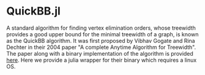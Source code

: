 # QuickBB.jl

A standard algorithm for finding vertex elimination orders, whose treewidth provides a good upper
bound for the minimal treewidth of a graph, is known as the QuickBB algorithm.
It was first proposed by Vibhav Gogate and Rina Dechter in their 2004 paper "A complete 
Anytime Algorithm for Treewidth". The paper along with a binary implementation of the 
algorithm is provided [here](http://www.hlt.utdallas.edu/~vgogate/quickbb.html). 
Here we provide a julia wrapper for their binary which requires a linux OS.